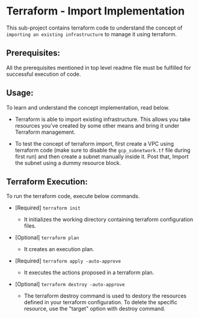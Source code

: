 # Terraform - Import Implementation
This sub-project contains terraform code to understand the concept of `importing an existing infrastructure` to manage it using terraform.

## Prerequisites:
All the prerequisites mentioned in top level readme file must be fulfilled for successful execution of code.

## Usage:
To learn and understand the concept implementation, read below.

-   Terraform is able to import existing infrastructure. This allows you take resources you've created by some other means and bring it under Terraform management.

-   To test the concept of terraform import, first create a VPC using terraform code (make sure to disable the `gcp_subnetwork.tf` file during first run) and then create a subnet manually inside it. Post that, Import the subnet using a dummy resource block.

## Terraform Execution:
To run the terraform code, execute below commands.

-   [Required] `terraform init`
    -   It initializes the working directory containing terraform configuration files.

-   [Optional] `terraform plan`
    -   It creates an execution plan.

-   [Required] `terraform apply -auto-approve`
    -   It executes the actions proposed in a terraform plan.

-   [Optional] `terraform destroy -auto-approve`
    -   The terraform destroy command is used to destory the resources defined in your terraform configuration. To delete the specific resource, use the "target" option with destroy command.